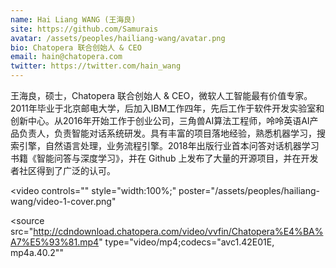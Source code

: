 ```yaml
---
name: Hai Liang WANG (王海良)
site: https://github.com/Samurais
avatar: /assets/peoples/hailiang-wang/avatar.png
bio: Chatopera 联合创始人 & CEO
email: hain@chatopera.com
twitter: https://twitter.com/hain_wang
---
```


王海良，硕士，Chatopera 联合创始人 & CEO，微软人工智能最有价值专家。2011年毕业于北京邮电大学，后加入IBM工作四年，先后工作于软件开发实验室和创新中心。从2016年开始工作于创业公司，三角兽AI算法工程师，呤呤英语AI产品负责人，负责智能对话系统研发。具有丰富的项目落地经验，熟悉机器学习，搜索引擎，自然语言处理，业务流程引擎。2018年出版行业首本问答对话机器学习书籍《智能问答与深度学习》，并在 Github 上发布了大量的开源项目，并在开发者社区得到了广泛的认可。

<video
  controls=""
  style="width:100%;"
  poster="/assets/peoples/hailiang-wang/video-1-cover.png"
>
  <source
    src="http://cdndownload.chatopera.com/video/vvfin/Chatopera%E4%BA%A7%E5%93%81.mp4"
    type="video/mp4;codecs=&quot;avc1.42E01E, mp4a.40.2&quot;"
  >
</video>
